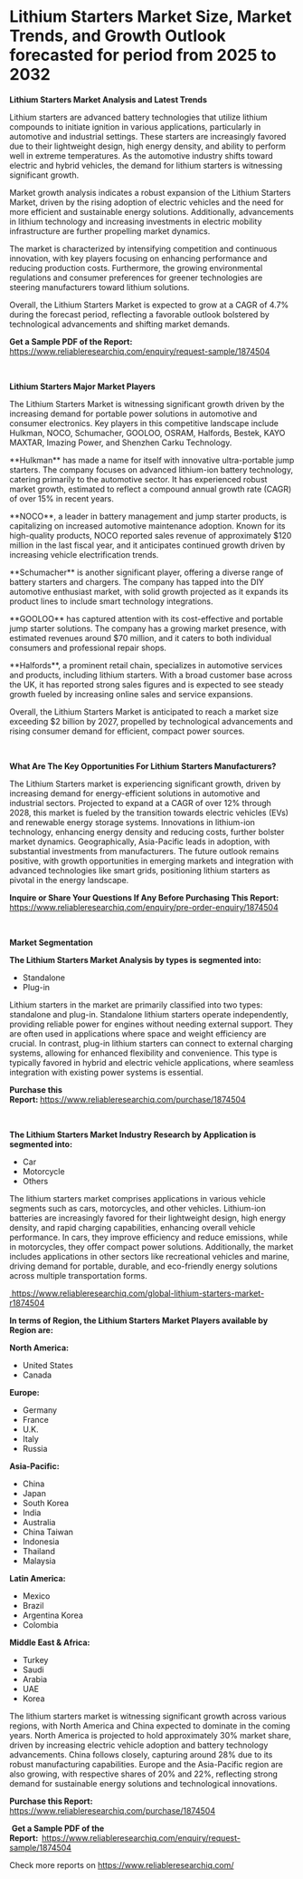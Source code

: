 <p><h1>Lithium Starters Market Size, Market Trends, and Growth Outlook forecasted for period from 2025 to 2032</h1></p><p><strong>Lithium Starters Market Analysis and Latest Trends</strong></p>
<p><p>Lithium starters are advanced battery technologies that utilize lithium compounds to initiate ignition in various applications, particularly in automotive and industrial settings. These starters are increasingly favored due to their lightweight design, high energy density, and ability to perform well in extreme temperatures. As the automotive industry shifts toward electric and hybrid vehicles, the demand for lithium starters is witnessing significant growth.</p><p>Market growth analysis indicates a robust expansion of the Lithium Starters Market, driven by the rising adoption of electric vehicles and the need for more efficient and sustainable energy solutions. Additionally, advancements in lithium technology and increasing investments in electric mobility infrastructure are further propelling market dynamics. </p><p>The market is characterized by intensifying competition and continuous innovation, with key players focusing on enhancing performance and reducing production costs. Furthermore, the growing environmental regulations and consumer preferences for greener technologies are steering manufacturers toward lithium solutions. </p><p>Overall, the Lithium Starters Market is expected to grow at a CAGR of 4.7% during the forecast period, reflecting a favorable outlook bolstered by technological advancements and shifting market demands.</p></p>
<p><strong>Get a Sample PDF of the Report:&nbsp;</strong> <a href="https://www.reliableresearchiq.com/enquiry/request-sample/1874504?utm_campaign=2757&utm_medium=2&utm_source=Github&utm_content=ia&utm_term=28022025&utm_id=lithium-starters">https://www.reliableresearchiq.com/enquiry/request-sample/1874504</a></p>
<p>&nbsp;</p>
<p><strong>Lithium Starters Major Market Players</strong></p>
<p><p>The Lithium Starters Market is witnessing significant growth driven by the increasing demand for portable power solutions in automotive and consumer electronics. Key players in this competitive landscape include Hulkman, NOCO, Schumacher, GOOLOO, OSRAM, Halfords, Bestek, KAYO MAXTAR, Imazing Power, and Shenzhen Carku Technology.</p><p>**Hulkman** has made a name for itself with innovative ultra-portable jump starters. The company focuses on advanced lithium-ion battery technology, catering primarily to the automotive sector. It has experienced robust market growth, estimated to reflect a compound annual growth rate (CAGR) of over 15% in recent years.</p><p>**NOCO**, a leader in battery management and jump starter products, is capitalizing on increased automotive maintenance adoption. Known for its high-quality products, NOCO reported sales revenue of approximately $120 million in the last fiscal year, and it anticipates continued growth driven by increasing vehicle electrification trends.</p><p>**Schumacher** is another significant player, offering a diverse range of battery starters and chargers. The company has tapped into the DIY automotive enthusiast market, with solid growth projected as it expands its product lines to include smart technology integrations.</p><p>**GOOLOO** has captured attention with its cost-effective and portable jump starter solutions. The company has a growing market presence, with estimated revenues around $70 million, and it caters to both individual consumers and professional repair shops.</p><p>**Halfords**, a prominent retail chain, specializes in automotive services and products, including lithium starters. With a broad customer base across the UK, it has reported strong sales figures and is expected to see steady growth fueled by increasing online sales and service expansions.</p><p>Overall, the Lithium Starters Market is anticipated to reach a market size exceeding $2 billion by 2027, propelled by technological advancements and rising consumer demand for efficient, compact power sources.</p></p>
<p>&nbsp;</p>
<p><strong>What Are The Key Opportunities For Lithium Starters Manufacturers?</strong></p>
<p><p>The Lithium Starters market is experiencing significant growth, driven by increasing demand for energy-efficient solutions in automotive and industrial sectors. Projected to expand at a CAGR of over 12% through 2028, this market is fueled by the transition towards electric vehicles (EVs) and renewable energy storage systems. Innovations in lithium-ion technology, enhancing energy density and reducing costs, further bolster market dynamics. Geographically, Asia-Pacific leads in adoption, with substantial investments from manufacturers. The future outlook remains positive, with growth opportunities in emerging markets and integration with advanced technologies like smart grids, positioning lithium starters as pivotal in the energy landscape.</p></p>
<p><strong>Inquire or Share Your Questions If Any Before Purchasing This Report:</strong> <a href="https://www.reliableresearchiq.com/enquiry/pre-order-enquiry/1874504?utm_campaign=2757&utm_medium=2&utm_source=Github&utm_content=ia&utm_term=28022025&utm_id=lithium-starters">https://www.reliableresearchiq.com/enquiry/pre-order-enquiry/1874504</a></p>
<p>&nbsp;</p>
<p><strong>Market Segmentation</strong></p>
<p><strong>The Lithium Starters Market Analysis by types is segmented into:</strong></p>
<p><ul><li>Standalone</li><li>Plug-in</li></ul></p>
<p><p>Lithium starters in the market are primarily classified into two types: standalone and plug-in. Standalone lithium starters operate independently, providing reliable power for engines without needing external support. They are often used in applications where space and weight efficiency are crucial. In contrast, plug-in lithium starters can connect to external charging systems, allowing for enhanced flexibility and convenience. This type is typically favored in hybrid and electric vehicle applications, where seamless integration with existing power systems is essential.</p></p>
<p><strong>Purchase this Report:&nbsp;</strong><a href="https://www.reliableresearchiq.com/purchase/1874504?utm_campaign=2757&utm_medium=2&utm_source=Github&utm_content=ia&utm_term=28022025&utm_id=lithium-starters">https://www.reliableresearchiq.com/purchase/1874504</a></p>
<p>&nbsp;</p>
<p><strong>The Lithium Starters Market Industry Research by Application is segmented into:</strong></p>
<p><ul><li>Car</li><li>Motorcycle</li><li>Others</li></ul></p>
<p><p>The lithium starters market comprises applications in various vehicle segments such as cars, motorcycles, and other vehicles. Lithium-ion batteries are increasingly favored for their lightweight design, high energy density, and rapid charging capabilities, enhancing overall vehicle performance. In cars, they improve efficiency and reduce emissions, while in motorcycles, they offer compact power solutions. Additionally, the market includes applications in other sectors like recreational vehicles and marine, driving demand for portable, durable, and eco-friendly energy solutions across multiple transportation forms.</p></p>
<p><a href="https://www.reliableresearchiq.com/global-lithium-starters-market-r1874504?utm_campaign=2757&utm_medium=2&utm_source=Github&utm_content=ia&utm_term=28022025&utm_id=lithium-starters">&nbsp;https://www.reliableresearchiq.com/global-lithium-starters-market-r1874504</a></p>
<p><strong>In terms of Region, the Lithium Starters Market Players available by Region are:</strong></p>
<p>
    <p> <strong> North America: </strong>
        <ul>
            <li>United States</li>
            <li>Canada</li>
        </ul>
        </p> 
    <p> <strong> Europe: </strong>
        <ul>
            <li>Germany</li>
            <li>France</li>
            <li>U.K.</li>
            <li>Italy</li>
            <li>Russia</li>
        </ul>
        </p> 
    <p> <strong> Asia-Pacific: </strong>
        <ul>
            <li>China</li>
            <li>Japan</li>
            <li>South Korea</li>
            <li>India</li>
            <li>Australia</li>
            <li>China Taiwan</li>
            <li>Indonesia</li>
            <li>Thailand</li>
            <li>Malaysia</li>
        </ul>
        </p> 
    <p> <strong> Latin America: </strong>
        <ul>
            <li>Mexico</li>
            <li>Brazil</li>
            <li>Argentina Korea</li>
            <li>Colombia</li>
        </ul>
        </p> 
    <p> <strong> Middle East & Africa: </strong>
        <ul>
            <li>Turkey</li>
            <li>Saudi</li>
            <li>Arabia</li>
            <li>UAE</li>
            <li>Korea</li>
        </ul>
    </p>
    </p>
<p><p>The lithium starters market is witnessing significant growth across various regions, with North America and China expected to dominate in the coming years. North America is projected to hold approximately 30% market share, driven by increasing electric vehicle adoption and battery technology advancements. China follows closely, capturing around 28% due to its robust manufacturing capabilities. Europe and the Asia-Pacific region are also growing, with respective shares of 20% and 22%, reflecting strong demand for sustainable energy solutions and technological innovations.</p></p>
<p><strong>Purchase this Report: </strong><a href="https://www.reliableresearchiq.com/purchase/1874504?utm_campaign=2757&utm_medium=2&utm_source=Github&utm_content=ia&utm_term=28022025&utm_id=lithium-starters">https://www.reliableresearchiq.com/purchase/1874504</a></p>
<p>&nbsp;<strong>Get a Sample PDF of the Report:&nbsp;&nbsp;</strong><a href="https://www.reliableresearchiq.com/enquiry/request-sample/1874504?utm_campaign=2757&utm_medium=2&utm_source=Github&utm_content=ia&utm_term=28022025&utm_id=lithium-starters">https://www.reliableresearchiq.com/enquiry/request-sample/1874504</a></p>
<p><strong></strong></p>
<p>Check more reports on <a href="https://www.reliableresearchiq.com/?utm_campaign=2757&utm_medium=2&utm_source=Github&utm_content=ia&utm_term=28022025&utm_id=lithium-starters">https://www.reliableresearchiq.com/</a></p>